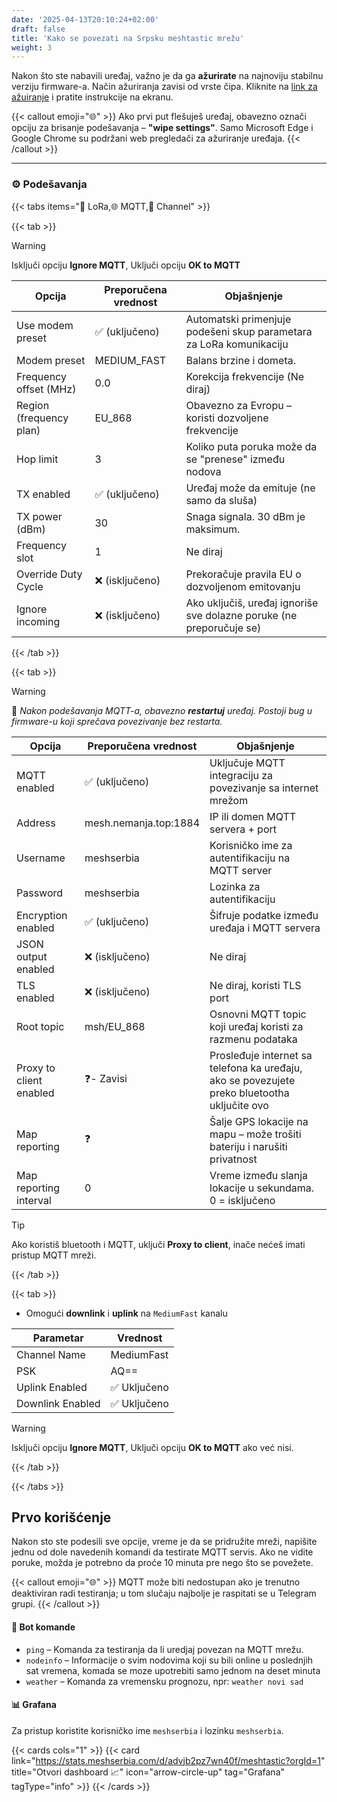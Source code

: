 ```yaml
---
date: '2025-04-13T20:10:24+02:00'
draft: false
title: 'Kako se povezati na Srpsku meshtastic mrežu'
weight: 3
---
```


Nakon što ste nabavili uređaj, važno je da ga **ažurirate** na najnoviju stabilnu verziju firmware-a. Način ažuriranja zavisi od vrste čipa. Kliknite na [link za ažuiranje](https://flasher.meshtastic.org/) i pratite instrukcije na ekranu.


{{< callout emoji="🌐" >}}
Ako prvi put flešuješ uređaj, obavezno označi opciju za brisanje podešavanja – **"wipe settings"**. Samo Microsoft Edge i Google Chrome su podržani web pregledači za ažuriranje uređaja.
{{< /callout >}}

---

### ⚙️ Podešavanja

{{< tabs items="📶 LoRa,🌐 MQTT,📡 Channel" >}}

  {{< tab >}}
  
> [!WARNING]
> Isključi opciju **Ignore MQTT**, Uključi opciju **OK to MQTT**    

| Opcija                   | Preporučena vrednost | Objašnjenje                                                                 |
|--------------------------|----------------------|------------------------------------------------------------------------------|
| Use modem preset         | ✅ (uključeno)       | Automatski primenjuje podešeni skup parametara za LoRa komunikaciju         |
| Modem preset             | MEDIUM_FAST          | Balans brzine i dometa.                                                    |
| Frequency offset (MHz)   | 0.0                  | Korekcija frekvencije (Ne diraj)  |
| Region (frequency plan)  | EU_868               | Obavezno za Evropu – koristi dozvoljene frekvencije                         |
| Hop limit                | 3                    | Koliko puta poruka može da se "prenese" između nodova                      |
| TX enabled               | ✅ (uključeno)       | Uređaj može da emituje (ne samo da sluša)                                   |
| TX power (dBm)           | 30                   | Snaga signala. 30 dBm je maksimum.                                           |
| Frequency slot           | 1                    | Ne diraj                                                                     |
| Override Duty Cycle      | ❌ (isključeno)      |  Prekoračuje pravila EU o dozvoljenom emitovanju                 |
| Ignore incoming          | ❌ (isključeno)      | Ako uključiš, uređaj ignoriše sve dolazne poruke (ne preporučuje se)        |

  {{< /tab >}}

  {{< tab >}}



> [!WARNING]
> 📌 *Nakon podešavanja MQTT-a, obavezno **restartuj** uređaj. Postoji bug u firmware-u koji sprečava povezivanje bez restarta.*


| Opcija                  | Preporučena vrednost         | Objašnjenje                                                                 |
|-------------------------|------------------------------|------------------------------------------------------------------------------------------|
| MQTT enabled            | ✅ (uključeno)               | Uključuje MQTT integraciju za povezivanje sa internet mrežom                |
| Address                 | mesh.nemanja.top:1884        | IP ili domen MQTT servera + port                                            |
| Username                | meshserbia                   | Korisničko ime za autentifikaciju na MQTT server                            |
| Password                | meshserbia                   | Lozinka za autentifikaciju                                                  |
| Encryption enabled      | ✅ (uključeno)               | Šifruje podatke između uređaja i MQTT servera                               |
| JSON output enabled     | ❌ (isključeno)              | Ne diraj                                                                    |
| TLS enabled             | ❌ (isključeno)              | Ne diraj, koristi TLS port                                                |
| Root topic              | msh/EU_868                   | Osnovni MQTT topic koji uređaj koristi za razmenu podataka                 |
| Proxy to client enabled | ❓- Zavisi                   | Prosleđuje internet sa telefona ka uređaju, ako se povezujete preko bluetootha uključite ovo      |
| Map reporting           | ❓                           | Šalje GPS lokacije na mapu – može trošiti bateriju i narušiti privatnost    |
| Map reporting interval  | 0                            | Vreme između slanja lokacije u sekundama. 0 = isključeno                    |

> [!TIP]
> Ako koristiš bluetooth i MQTT, uključi **Proxy to client**, inače nećeš imati pristup MQTT mreži.

  {{< /tab >}}

  {{< tab >}}


- Omogući **downlink** i **uplink** na `MediumFast` kanalu  

| Parametar         | Vrednost     |
|-------------------|--------------|
| Channel Name      | MediumFast   |
| PSK               | AQ==         |
| Uplink Enabled    | ✅ Uključeno |
| Downlink Enabled  | ✅ Uključeno |

> [!WARNING]
> Isključi opciju **Ignore MQTT**, Uključi opciju **OK to MQTT** ako već nisi.

  {{< /tab >}}

{{< /tabs >}}

## Prvo korišćenje

Nakon sto ste podesili sve opcije, vreme je da se pridružite mreži, napišite jednu od dole navedenih komandi da testirate MQTT servis. Ako ne vidite poruke, možda je potrebno da proće 10 minuta pre nego što se povežete.

{{< callout emoji="🌐" >}}
MQTT može biti nedostupan ako je trenutno deaktiviran radi testiranja; u tom slučaju najbolje je raspitati se u Telegram grupi.
{{< /callout >}}

#### 🤖 Bot komande

- `ping` – Komanda za testiranja da li uredjaj povezan na MQTT mrežu.
- `nodeinfo` – Informacije o svim nodovima koji su bili online u poslednjih sat vremena, komada se moze upotrebiti samo jednom na deset minuta
- `weather` – Komanda za vremensku prognozu, npr: `weather novi sad`

#### 📊 Grafana

Za pristup koristite korisničko ime `meshserbia` i lozinku `meshserbia`.

{{< cards cols="1" >}}
{{< card link="https://stats.meshserbia.com/d/advjb2pz7wn40f/meshtastic?orgId=1" title="Otvori dashboard 📈" icon="arrow-circle-up" tag="Grafana" tagType="info" >}}
{{< /cards >}}

